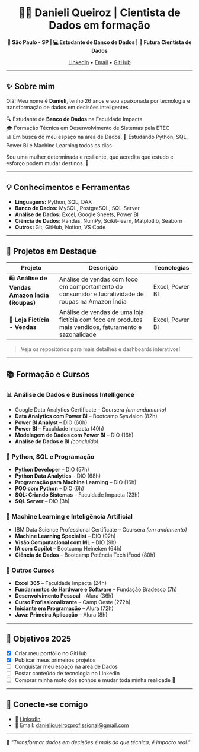 <h1 align="center">👩‍💻 Danieli Queiroz | Cientista de Dados em formação</h1>

<p align="center">
  <strong>📍 São Paulo - SP | 💻 Estudante de Banco de Dados | 🚀 Futura Cientista de Dados</strong>
</p>

<p align="center">
  <a href="https://www.linkedin.com/in/danieli-queirozprofissional">LinkedIn</a> •
  <a href="mailto:danieliqueirozprofissional@gmail.com">Email</a> •
  <a href="https://github.com/danieli-queiroz">GitHub</a>
</p>

---

## ✨ Sobre mim

Olá! Meu nome é **Danieli**, tenho 26 anos e sou apaixonada por tecnologia e transformação de dados em decisões inteligentes.

🔍 Estudante de **Banco de Dados** na Faculdade Impacta  
🎓 Formação Técnica em Desenvolvimento de Sistemas pela ETEC  
📊 Em busca do meu espaço na área de Dados.
🚀 Estudando Python, SQL, Power BI e Machine Learning todos os dias

Sou uma mulher determinada e resiliente, que acredita que estudo e esforço podem mudar destinos. 💜

---

## 💡 Conhecimentos e Ferramentas

- **Linguagens:** Python, SQL, DAX  
- **Banco de Dados:** MySQL, PostgreSQL, SQL Server  
- **Análise de Dados:** Excel, Google Sheets, Power BI  
- **Ciência de Dados:** Pandas, NumPy, Scikit-learn, Matplotlib, Seaborn  
- **Outros:** Git, GitHub, Notion, VS Code  

---

## 📁 Projetos em Destaque

| Projeto | Descrição | Tecnologias |
|--------|-----------|-------------|
| 🛍️ **Análise de Vendas Amazon Índia (Roupas)** | Análise de vendas com foco em comportamento do consumidor e lucratividade de roupas na Amazon Índia | Excel, Power BI |
| 🏬 **Loja Fictícia - Vendas** | Análise de vendas de uma loja fictícia com foco em produtos mais vendidos, faturamento e sazonalidade | Excel, Power BI |

> Veja os repositórios para mais detalhes e dashboards interativos!

---

## 📚 Formação e Cursos

### 📊 Análise de Dados e Business Intelligence

- Google Data Analytics Certificate – Coursera *(em andamento)*  
- **Data Analytics com Power BI** – Bootcamp Sysvision (82h)  
- **Power BI Analyst** – DIO (60h)  
- **Power BI** – Faculdade Impacta (40h)  
- **Modelagem de Dados com Power BI** – DIO (16h)  
- **Análise de Dados e BI** *(concluído)*

### 🐍 Python, SQL e Programação

- **Python Developer** – DIO (57h)  
- **Python Data Analytics** – DIO (68h)  
- **Programação para Machine Learning** – DIO (16h)  
- **POO com Python** – DIO (6h)  
- **SQL: Criando Sistemas** – Faculdade Impacta (23h)  
- **SQL Server** – DIO (3h)

### 🤖 Machine Learning e Inteligência Artificial

- IBM Data Science Professional Certificate – Coursera *(em andamento)*  
- **Machine Learning Specialist** – DIO (92h)  
- **Visão Computacional com ML** – DIO (9h)  
- **IA com Copilot** – Bootcamp Heineken (64h)  
- **Ciência de Dados** – Bootcamp Potência Tech iFood (80h)

### 🧰 Outros Cursos

- **Excel 365** – Faculdade Impacta (24h)  
- **Fundamentos de Hardware e Software** – Fundação Bradesco (7h)  
- **Desenvolvimento Pessoal** – Alura (36h)  
- **Curso Profissionalizante** – Camp Oeste (272h)  
- **Iniciante em Programação** – Alura (72h)  
- **Java: Primeira Aplicação** – Alura (8h)

---

## 🌱 Objetivos 2025

- [x] Criar meu portfólio no GitHub  
- [x] Publicar meus primeiros projetos  
- [ ] Conquistar meu espaço na área de Dados  
- [ ] Postar conteúdo de tecnologia no LinkedIn  
- [ ] Comprar minha moto dos sonhos e mudar toda minha realidade 🛵  

---

## 🤝 Conecte-se comigo

- 💼 [LinkedIn](https://www.linkedin.com/in/danieli-queirozprofissional)  
- 📧 Email: danieliqueirozprofissional@gmail.com  

---

🦋 *"Transformar dados em decisões é mais do que técnica, é impacto real."*



